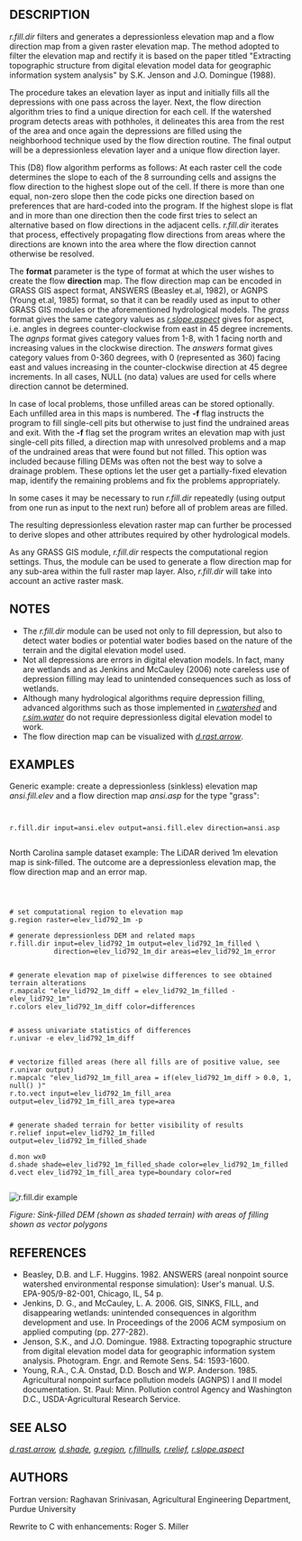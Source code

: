 

## DESCRIPTION

*r.fill.dir* filters and generates a depressionless
elevation map and a flow direction map from a given raster elevation map.
The method adopted to filter the elevation map and rectify it is
based on the paper titled "Extracting topographic structure from
digital elevation model data for geographic information system analysis"
by S.K. Jenson and J.O. Domingue (1988).

The procedure takes an elevation layer as input and initially fills all the
depressions with one pass across the layer. Next, the flow direction
algorithm tries to find a unique direction for each cell. If the watershed
program detects areas with pothholes, it delineates this area from the rest
of the area and once again the depressions are filled using the neighborhood
technique used by the flow direction routine. The final output will be a
depressionless elevation layer and a unique flow direction layer.

This (D8) flow algorithm performs as follows: At each raster cell the code
determines the slope to each of the 8 surrounding cells and assigns the flow
direction to the highest slope out of the cell. If there is more than one
equal, non-zero slope then the code picks one direction based on preferences
that are hard-coded into the program. If the highest slope is flat and in
more than one direction then the code first tries to select an alternative
based on flow directions in the adjacent cells. *r.fill.dir* iterates that process,
effectively propagating flow directions from areas where the directions are
known into the area where the flow direction cannot otherwise be resolved.

The **format** parameter is the type of format at which the user wishes to create
the flow **direction** map.
The flow direction map can be encoded in GRASS GIS aspect format,
ANSWERS (Beasley et.al, 1982), or AGNPS (Young et.al, 1985) format,
so that it can be readily used as input to other GRASS GIS modules
or the aforementioned hydrological models.
The *grass* format gives the same category
values as *[r.slope.aspect](r.slope.aspect.html)*
gives for aspect, i.e. angles in degrees counter-clockwise from east
in 45 degree increments.
The *agnps* format gives category values from
1-8, with 1 facing north and increasing values in the clockwise direction.
The *answers* format gives category values from 0-360 degrees,
with 0 (represented as 360) facing east and values increasing in the
counter-clockwise direction at 45 degree increments.
In all cases, NULL (no data) values are used for cells where direction
cannot be determined.

In case of local problems, those unfilled areas can be stored optionally.
Each unfilled area in this maps is numbered. The **-f** flag
instructs the program to fill single-cell pits but otherwise to just find
the undrained areas and exit. With the **-f** flag set the program
writes an elevation map with just single-cell pits filled, a direction map
with unresolved problems and a map of the undrained areas that were found
but not filled. This option was included because filling DEMs was often not
the best way to solve a drainage problem. These options let the user get a
partially-fixed elevation map, identify the remaining problems and fix the
problems appropriately.

In some cases it may be necessary to run *r.fill.dir* repeatedly (using output
from one run as input to the next run) before all of problem areas are
filled.

The resulting depressionless elevation
raster map can further be processed to derive slopes and other
attributes required by other hydrological models.

As any GRASS GIS module, *r.fill.dir* respects the
computational region settings. Thus,
the module can be used to generate a flow direction map for any
sub-area within the full raster map layer. Also, *r.fill.dir*
will take into account an active raster mask.

## NOTES

* The *r.fill.dir* module can be used not only to fill depression,
  but also to detect water bodies or potential water bodies based on
  the nature of the terrain and the digital elevation model used.
* Not all depressions are errors in digital elevation models. In fact,
  many are wetlands and as Jenkins and McCauley (2006) note careless use
  of depression filling may lead to unintended consequences such
  as loss of wetlands.
* Although many hydrological algorithms require depression filling,
  advanced algorithms such as those implemented in
  *[r.watershed](r.watershed.html)* and
  *[r.sim.water](r.sim.water.html)* do not require
  depressionless digital elevation model to work.
* The flow direction map can be visualized with
  *[d.rast.arrow](d.rast.arrow.html)*.


## EXAMPLES

Generic example: create a depressionless (sinkless) elevation
map *ansi.fill.elev* and a flow direction map *ansi.asp* for the
type "grass":

```


r.fill.dir input=ansi.elev output=ansi.fill.elev direction=ansi.asp


```


North Carolina sample dataset example: The LiDAR derived 1m elevation map is
sink-filled. The outcome are a depressionless elevation map, the flow direction
map and an error map.

```



# set computational region to elevation map
g.region raster=elev_lid792_1m -p

# generate depressionless DEM and related maps
r.fill.dir input=elev_lid792_1m output=elev_lid792_1m_filled \
           direction=elev_lid792_1m_dir areas=elev_lid792_1m_error


# generate elevation map of pixelwise differences to see obtained terrain alterations
r.mapcalc "elev_lid792_1m_diff = elev_lid792_1m_filled - elev_lid792_1m"
r.colors elev_lid792_1m_diff color=differences


# assess univariate statistics of differences
r.univar -e elev_lid792_1m_diff


# vectorize filled areas (here all fills are of positive value, see r.univar output)
r.mapcalc "elev_lid792_1m_fill_area = if(elev_lid792_1m_diff > 0.0, 1, null() )"
r.to.vect input=elev_lid792_1m_fill_area output=elev_lid792_1m_fill_area type=area


# generate shaded terrain for better visibility of results
r.relief input=elev_lid792_1m_filled output=elev_lid792_1m_filled_shade

d.mon wx0
d.shade shade=elev_lid792_1m_filled_shade color=elev_lid792_1m_filled
d.vect elev_lid792_1m_fill_area type=boundary color=red


```


![r.fill.dir example](r_fill_dir.png)

*Figure: Sink-filled DEM (shown as shaded terrain) with areas of filling shown as vector polygons*

## REFERENCES

* Beasley, D.B. and L.F. Huggins. 1982. ANSWERS (areal nonpoint source watershed environmental
  response simulation): User's manual. U.S. EPA-905/9-82-001, Chicago, IL, 54 p.
* Jenkins, D. G., and McCauley, L. A. 2006.
  GIS, SINKS, FILL, and disappearing wetlands:
  unintended consequences in algorithm development and use.
  In Proceedings of the 2006 ACM symposium on applied computing
  (pp. 277-282).
* Jenson, S.K., and J.O. Domingue. 1988. Extracting topographic structure from
  digital elevation model data for geographic information system analysis. Photogram.
  Engr. and Remote Sens. 54: 1593-1600.
* Young, R.A., C.A. Onstad, D.D. Bosch and W.P. Anderson. 1985. Agricultural nonpoint
  surface pollution models (AGNPS) I and II model documentation. St. Paul: Minn. Pollution
  control Agency and Washington D.C., USDA-Agricultural Research Service.


## SEE ALSO

*[d.rast.arrow](d.rast.arrow.html),
[d.shade](d.shade.html),
[g.region](g.region.html),
[r.fillnulls](r.fillnulls.html),
[r.relief](r.relief.html),
[r.slope.aspect](r.slope.aspect.html)*

## AUTHORS

Fortran version:
Raghavan Srinivasan, Agricultural Engineering Department, Purdue
University

Rewrite to C with enhancements:
Roger S. Miller
